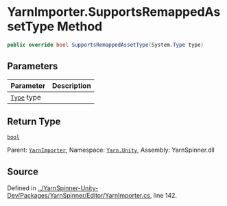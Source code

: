 # YarnImporter.SupportsRemappedAssetType Method


```csharp
public override bool SupportsRemappedAssetType(System.Type type)
```

## Parameters
|Parameter|Description|
|:---|:---|
|[`Type`](https://docs.microsoft.com/dotnet/api/System.Type) type||
## Return Type
[`bool`](https://docs.microsoft.com/dotnet/api/System.Boolean)


<div class="class-metadata">

Parent: [`YarnImporter`](/api/csharp/yarn.unity/yarnimporter.md), Namespace: [`Yarn.Unity`](/api/csharp/yarn.unity/README.md), Assembly: YarnSpinner.dll
</div>

## Source
Defined in [../YarnSpinner-Unity-Dev/Packages/YarnSpinner/Editor/YarnImporter.cs](https://github.com/YarnSpinnerTool/YarnSpinner-Unity//blob/develop/Editor/YarnImporter.cs#L142), line 142.
